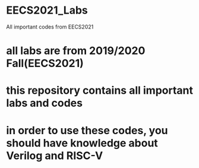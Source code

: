 # EECS2021_Labs
All important codes from EECS2021

# all labs are from 2019/2020 Fall(EECS2021)
# this repository contains all important labs and codes 
# in order to use these codes, you should have knowledge about Verilog and RISC-V
